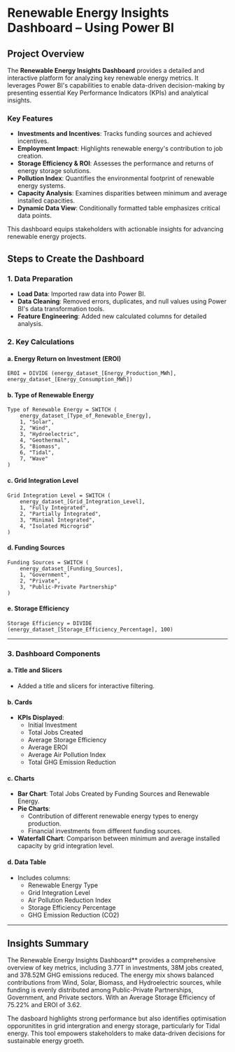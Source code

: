 # Renewable Energy Insights Dashboard – Using Power BI

## Project Overview
The **Renewable Energy Insights Dashboard** provides a detailed and interactive platform for analyzing key renewable energy metrics. It leverages Power BI's capabilities to enable data-driven decision-making by presenting essential Key Performance Indicators (KPIs) and analytical insights.

### Key Features
- **Investments and Incentives**: Tracks funding sources and achieved incentives.
- **Employment Impact**: Highlights renewable energy's contribution to job creation.
- **Storage Efficiency & ROI**: Assesses the performance and returns of energy storage solutions.
- **Pollution Index**: Quantifies the environmental footprint of renewable energy systems.
- **Capacity Analysis**: Examines disparities between minimum and average installed capacities.
- **Dynamic Data View**: Conditionally formatted table emphasizes critical data points.

This dashboard equips stakeholders with actionable insights for advancing renewable energy projects.

## Steps to Create the Dashboard

### 1. Data Preparation
- **Load Data**: Imported raw data into Power BI.
- **Data Cleaning**: Removed errors, duplicates, and null values using Power BI's data transformation tools.
- **Feature Engineering**: Added new calculated columns for detailed analysis.

### 2. Key Calculations
#### a. Energy Return on Investment (EROI)
```DAX
EROI = DIVIDE (energy_dataset_[Energy_Production_MWh], energy_dataset_[Energy_Consumption_MWh])
```

#### b. Type of Renewable Energy
```DAX
Type of Renewable Energy = SWITCH (
    energy_dataset_[Type_of_Renewable_Energy],
    1, "Solar",
    2, "Wind",
    3, "Hydroelectric",
    4, "Geothermal",
    5, "Biomass",
    6, "Tidal",
    7, "Wave"
)
```

#### c. Grid Integration Level
```DAX
Grid Integration Level = SWITCH (
    energy_dataset_[Grid_Integration_Level],
    1, "Fully Integrated",
    2, "Partially Integrated",
    3, "Minimal Integrated",
    4, "Isolated Microgrid"
)
```

#### d. Funding Sources
```DAX
Funding Sources = SWITCH (
    energy_dataset_[Funding_Sources],
    1, "Government",
    2, "Private",
    3, "Public-Private Partnership"
)
```

#### e. Storage Efficiency
```DAX
Storage Efficiency = DIVIDE (energy_dataset_[Storage_Efficiency_Percentage], 100)
```

---

### 3. Dashboard Components
#### a. Title and Slicers
- Added a title and slicers for interactive filtering.

#### b. Cards
- **KPIs Displayed**:
  - Initial Investment
  - Total Jobs Created
  - Average Storage Efficiency
  - Average EROI
  - Average Air Pollution Index
  - Total GHG Emission Reduction

#### c. Charts
- **Bar Chart**: Total Jobs Created by Funding Sources and Renewable Energy.
- **Pie Charts**:
  - Contribution of different renewable energy types to energy production.
  - Financial investments from different funding sources.
- **Waterfall Chart**: Comparison between minimum and average installed capacity by grid integration level.

#### d. Data Table
- Includes columns:
  - Renewable Energy Type
  - Grid Integration Level
  - Air Pollution Reduction Index
  - Storage Efficiency Percentage
  - GHG Emission Reduction (CO2)

---

## Insights Summary
The Renewable Energy Insights Dashboard** provides a comprehensive overview of key metrics, including 3.77T in investments, 38M jobs created, and 378.52M GHG emissions reduced. 
The energy mix shows balanced contributions from Wind, Solar, Biomass, and Hydroelectric sources, while funding is evenly distributed among Public-Private Partnerships, Government, and Private sectors.
With an Average Storage Efficiency of 75.22% and EROI of 3.62.

The dasboard highlights strong performance but also identifies optimisation opporunitites in grid intergration and energy storage, particularly for Tidal energy. 
This tool empowers stakeholders to make data-driven decisions for sustainable energy groeth.
